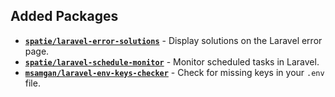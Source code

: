 ## Added Packages
- [**`spatie/laravel-error-solutions`**](https://spatie.be/docs/laravel-error-solutions/v1/introduction) - Display solutions on the Laravel error page.
- [**`spatie/laravel-schedule-monitor`**](https://github.com/spatie/laravel-schedule-monitor) - Monitor scheduled tasks in Laravel.
- [**`msamgan/laravel-env-keys-checker`**](https://github.com/msamgan/laravel-env-keys-checker) - Check for missing keys in your `.env` file.
